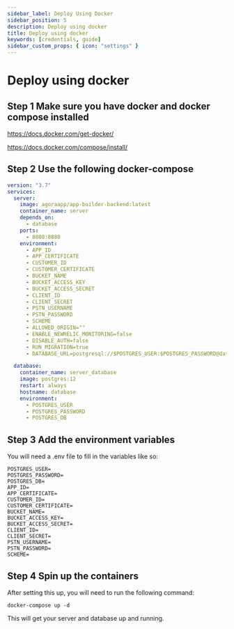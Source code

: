 ```yaml
---
sidebar_label: Deploy Using Docker
sidebar_position: 5
description: Deploy using docker
title: Deploy using docker
keywords: [credentials, guide]
sidebar_custom_props: { icon: "settings" }
---
```


# Deploy using docker

## Step 1 Make sure you have docker and docker compose installed

https://docs.docker.com/get-docker/

https://docs.docker.com/compose/install/

## Step 2 Use the following docker-compose

```yaml
version: "3.7"
services:
  server:
    image: agoraapp/app-builder-backend:latest
    container_name: server
    depends_on:
      - database
    ports:
      - 8080:8080
    environment:
      - APP_ID
      - APP_CERTIFICATE
      - CUSTOMER_ID
      - CUSTOMER_CERTIFICATE
      - BUCKET_NAME
      - BUCKET_ACCESS_KEY
      - BUCKET_ACCESS_SECRET
      - CLIENT_ID
      - CLIENT_SECRET
      - PSTN_USERNAME
      - PSTN_PASSWORD
      - SCHEME
      - ALLOWED_ORIGIN=""
      - ENABLE_NEWRELIC_MONITORING=false
      - DISABLE_AUTH=false
      - RUN_MIGRATION=true
      - DATABASE_URL=postgresql://$POSTGRES_USER:$POSTGRES_PASSWORD@database:5432/$POSTGRES_DB?sslmode=disable

  database:
    container_name: server_database
    image: postgres:12
    restart: always
    hostname: database
    environment:
      - POSTGRES_USER
      - POSTGRES_PASSWORD
      - POSTGRES_DB
```

## Step 3 Add the environment variables

You will need a .env file to fill in the variables like so:

```
POSTGRES_USER=
POSTGRES_PASSWORD=
POSTGRES_DB=
APP_ID=
APP_CERTIFICATE=
CUSTOMER_ID=
CUSTOMER_CERTIFICATE=
BUCKET_NAME=
BUCKET_ACCESS_KEY=
BUCKET_ACCESS_SECRET=
CLIENT_ID=
CLIENT_SECRET=
PSTN_USERNAME=
PSTN_PASSWORD=
SCHEME=
```

## Step 4 Spin up the containers

After setting this up, you will need to run the following command:

`docker-compose up -d`

This will get your server and database up and running.
